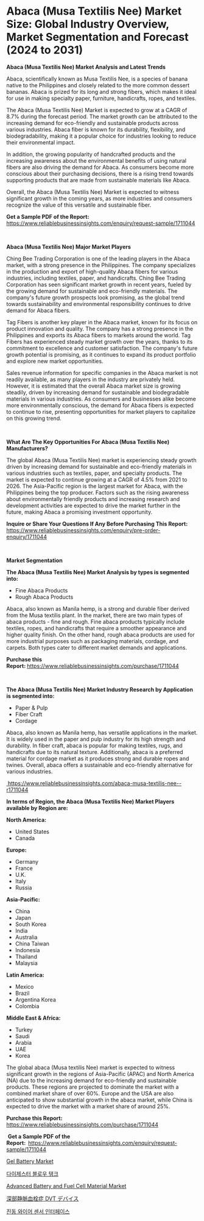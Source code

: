 <p><h1>Abaca (Musa Textilis Nee) Market Size: Global Industry Overview, Market Segmentation and Forecast (2024 to 2031)</h1></p><p><strong>Abaca (Musa Textilis Nee) Market Analysis and Latest Trends</strong></p>
<p><p>Abaca, scientifically known as Musa Textilis Nee, is a species of banana native to the Philippines and closely related to the more common dessert bananas. Abaca is prized for its long and strong fibers, which makes it ideal for use in making specialty paper, furniture, handicrafts, ropes, and textiles.</p><p>The Abaca (Musa Textilis Nee) Market is expected to grow at a CAGR of 8.7% during the forecast period. The market growth can be attributed to the increasing demand for eco-friendly and sustainable products across various industries. Abaca fiber is known for its durability, flexibility, and biodegradability, making it a popular choice for industries looking to reduce their environmental impact.</p><p>In addition, the growing popularity of handcrafted products and the increasing awareness about the environmental benefits of using natural fibers are also driving the demand for Abaca. As consumers become more conscious about their purchasing decisions, there is a rising trend towards supporting products that are made from sustainable materials like Abaca.</p><p>Overall, the Abaca (Musa Textilis Nee) Market is expected to witness significant growth in the coming years, as more industries and consumers recognize the value of this versatile and sustainable fiber.</p></p>
<p><strong>Get a Sample PDF of the Report:&nbsp;</strong> <a href="https://www.reliablebusinessinsights.com/enquiry/request-sample/1711044">https://www.reliablebusinessinsights.com/enquiry/request-sample/1711044</a></p>
<p>&nbsp;</p>
<p><strong>Abaca (Musa Textilis Nee) Major Market Players</strong></p>
<p><p>Ching Bee Trading Corporation is one of the leading players in the Abaca market, with a strong presence in the Philippines. The company specializes in the production and export of high-quality Abaca fibers for various industries, including textiles, paper, and handicrafts. Ching Bee Trading Corporation has seen significant market growth in recent years, fueled by the growing demand for sustainable and eco-friendly materials. The company's future growth prospects look promising, as the global trend towards sustainability and environmental responsibility continues to drive demand for Abaca fibers.</p><p>Tag Fibers is another key player in the Abaca market, known for its focus on product innovation and quality. The company has a strong presence in the Philippines and exports its Abaca fibers to markets around the world. Tag Fibers has experienced steady market growth over the years, thanks to its commitment to excellence and customer satisfaction. The company's future growth potential is promising, as it continues to expand its product portfolio and explore new market opportunities.</p><p>Sales revenue information for specific companies in the Abaca market is not readily available, as many players in the industry are privately held. However, it is estimated that the overall Abaca market size is growing steadily, driven by increasing demand for sustainable and biodegradable materials in various industries. As consumers and businesses alike become more environmentally conscious, the demand for Abaca fibers is expected to continue to rise, presenting opportunities for market players to capitalize on this growing trend.</p></p>
<p>&nbsp;</p>
<p><strong>What Are The Key Opportunities For Abaca (Musa Textilis Nee) Manufacturers?</strong></p>
<p><p>The global Abaca (Musa Textilis Nee) market is experiencing steady growth driven by increasing demand for sustainable and eco-friendly materials in various industries such as textiles, paper, and specialty products. The market is expected to continue growing at a CAGR of 4.5% from 2021 to 2026. The Asia-Pacific region is the largest market for Abaca, with the Philippines being the top producer. Factors such as the rising awareness about environmentally friendly products and increasing research and development activities are expected to drive the market further in the future, making Abaca a promising investment opportunity.</p></p>
<p><strong>Inquire or Share Your Questions If Any Before Purchasing This Report:</strong> <a href="https://www.reliablebusinessinsights.com/enquiry/pre-order-enquiry/1711044">https://www.reliablebusinessinsights.com/enquiry/pre-order-enquiry/1711044</a></p>
<p>&nbsp;</p>
<p><strong>Market Segmentation</strong></p>
<p><strong>The Abaca (Musa Textilis Nee) Market Analysis by types is segmented into:</strong></p>
<p><ul><li>Fine Abaca Products</li><li>Rough Abaca Products</li></ul></p>
<p><p>Abaca, also known as Manila hemp, is a strong and durable fiber derived from the Musa textilis plant. In the market, there are two main types of abaca products - fine and rough. Fine abaca products typically include textiles, ropes, and handicrafts that require a smoother appearance and higher quality finish. On the other hand, rough abaca products are used for more industrial purposes such as packaging materials, cordage, and carpets. Both types cater to different market demands and applications.</p></p>
<p><strong>Purchase this Report:&nbsp;</strong><a href="https://www.reliablebusinessinsights.com/purchase/1711044">https://www.reliablebusinessinsights.com/purchase/1711044</a></p>
<p>&nbsp;</p>
<p><strong>The Abaca (Musa Textilis Nee) Market Industry Research by Application is segmented into:</strong></p>
<p><ul><li>Paper & Pulp</li><li>Fiber Craft</li><li>Cordage</li></ul></p>
<p><p>Abaca, also known as Manila hemp, has versatile applications in the market. It is widely used in the paper and pulp industry for its high strength and durability. In fiber craft, abaca is popular for making textiles, rugs, and handicrafts due to its natural texture. Additionally, abaca is a preferred material for cordage market as it produces strong and durable ropes and twines. Overall, abaca offers a sustainable and eco-friendly alternative for various industries.</p></p>
<p><a href="https://www.reliablebusinessinsights.com/abaca-musa-textilis-nee--r1711044">&nbsp;https://www.reliablebusinessinsights.com/abaca-musa-textilis-nee--r1711044</a></p>
<p><strong>In terms of Region, the Abaca (Musa Textilis Nee) Market Players available by Region are:</strong></p>
<p>
    <p> <strong> North America: </strong>
        <ul>
            <li>United States</li>
            <li>Canada</li>
        </ul>
        </p> 
    <p> <strong> Europe: </strong>
        <ul>
            <li>Germany</li>
            <li>France</li>
            <li>U.K.</li>
            <li>Italy</li>
            <li>Russia</li>
        </ul>
        </p> 
    <p> <strong> Asia-Pacific: </strong>
        <ul>
            <li>China</li>
            <li>Japan</li>
            <li>South Korea</li>
            <li>India</li>
            <li>Australia</li>
            <li>China Taiwan</li>
            <li>Indonesia</li>
            <li>Thailand</li>
            <li>Malaysia</li>
        </ul>
        </p> 
    <p> <strong> Latin America: </strong>
        <ul>
            <li>Mexico</li>
            <li>Brazil</li>
            <li>Argentina Korea</li>
            <li>Colombia</li>
        </ul>
        </p> 
    <p> <strong> Middle East & Africa: </strong>
        <ul>
            <li>Turkey</li>
            <li>Saudi</li>
            <li>Arabia</li>
            <li>UAE</li>
            <li>Korea</li>
        </ul>
    </p>
    </p>
<p><p>The global abaca (Musa textilis Nee) market is expected to witness significant growth in the regions of Asia-Pacific (APAC) and North America (NA) due to the increasing demand for eco-friendly and sustainable products. These regions are projected to dominate the market with a combined market share of over 60%. Europe and the USA are also anticipated to show substantial growth in the abaca market, while China is expected to drive the market with a market share of around 25%.</p></p>
<p><strong>Purchase this Report: </strong><a href="https://www.reliablebusinessinsights.com/purchase/1711044">https://www.reliablebusinessinsights.com/purchase/1711044</a></p>
<p>&nbsp;<strong>Get a Sample PDF of the Report:&nbsp;&nbsp;</strong><a href="https://www.reliablebusinessinsights.com/enquiry/request-sample/1711044">https://www.reliablebusinessinsights.com/enquiry/request-sample/1711044</a></p>
<p><strong></strong></p>
<p><p><a href="https://github.com/Airanohannonzb68e5pb53oc1/Market-Research-Report-List-2/blob/main/gel-battery-market.md">Gel Battery Market</a></p><p><a href="https://github.com/rcabello548/Market-Research-Report-List-1/blob/main/6187256110380.md">다이제스터 블로우 탱크</a></p><p><a href="https://github.com/DarrenSipes1990/Market-Research-Report-List-1/blob/main/advanced-battery-and-fuel-cell-material-market.md">Advanced Battery and Fuel Cell Material Market</a></p><p><a href="https://github.com/EstelWisozk1/Market-Research-Report-List-2/blob/main/9445202126653.md">深部静脈血栓症 DVT デバイス</a></p><p><a href="https://github.com/Nicolasrown5/Market-Research-Report-List-1/blob/main/6496797110381.md">진동 와이어 센서 인터페이스</a></p></p>